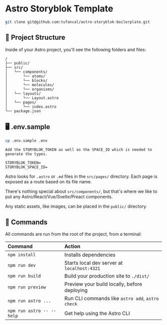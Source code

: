# Astro Storyblok Template

```sh
git clone git@github.com:tufancal/astro-storyblok-boilerplate.git
```

## 🚀 Project Structure

Inside of your Astro project, you'll see the following folders and files:

```text
/
├── public/
├── src/
│   └── components/
│       └── atoms/
│       └── blocks/
│       └── molecules/
│       └── organisms/
│   └── layouts/
│       └── Layout.astro
│   └── pages/
│       └── index.astro
└── package.json
```

## 🖥️ .env.sample

```sh
cp .env.sample .env
```

```text
Add the STORYBLOK_TOKEN as well as the SPACE_ID which is needed to generate the types.

STORYBLOK_TOKEN=
STORYBLOK_SPACE_ID=
```

Astro looks for `.astro` or `.md` files in the `src/pages/` directory. Each page is exposed as a route based on its file name.

There's nothing special about `src/components/`, but that's where we like to put any Astro/React/Vue/Svelte/Preact components.

Any static assets, like images, can be placed in the `public/` directory.

## 🧞 Commands

All commands are run from the root of the project, from a terminal:

| Command                   | Action                                           |
| :------------------------ | :----------------------------------------------- |
| `npm install`             | Installs dependencies                            |
| `npm run dev`             | Starts local dev server at `localhost:4321`      |
| `npm run build`           | Build your production site to `./dist/`          |
| `npm run preview`         | Preview your build locally, before deploying     |
| `npm run astro ...`       | Run CLI commands like `astro add`, `astro check` |
| `npm run astro -- --help` | Get help using the Astro CLI                     |